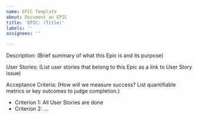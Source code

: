 ```yaml
---
name: EPIC Template
about: Document an EPIC
title: 'EPIC: (Title)'
labels: ''
assignees: ''

---
```


Description:
(Brief summary of what this Epic is and its purpose)

User Stories:
(List user stories that belong to this Epic as a link to User Story issue)

Acceptance Criteria:
(How will we measure success? List quantifiable metrics or key outcomes to judge completion.)
- Criterion 1: All User Stories are done
- Criterion 2: ...
